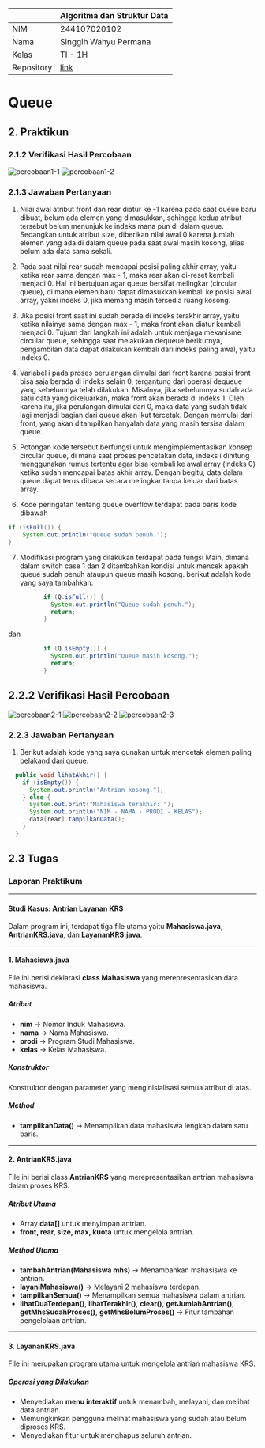 |  | Algoritma dan Struktur Data |
|--|--|
| NIM |  244107020102|
| Nama |  Singgih Wahyu Permana |
| Kelas | TI - 1H |
| Repository | [link](https://github.com/eeswepe/AlgoDS) |

# Queue 

## 2. Praktikun

### 2.1.2 Verifikasi Hasil Percobaan

![percobaan1-1](./img/percobaan1-1.png)
![percobaan1-2](./img/percobaan1-2.png)

### 2.1.3 Jawaban Pertanyaan

1. Nilai awal atribut front dan rear diatur ke -1 karena pada saat queue baru dibuat, belum ada elemen yang dimasukkan, sehingga kedua atribut tersebut belum menunjuk ke indeks mana pun di dalam queue. Sedangkan untuk atribut size, diberikan nilai awal 0 karena jumlah elemen yang ada di dalam queue pada saat awal masih kosong, alias belum ada data sama sekali.

2. Pada saat nilai rear sudah mencapai posisi paling akhir array, yaitu ketika rear sama dengan max - 1, maka rear akan di-reset kembali menjadi 0. Hal ini bertujuan agar queue bersifat melingkar (circular queue), di mana elemen baru dapat dimasukkan kembali ke posisi awal array, yakni indeks 0, jika memang masih tersedia ruang kosong.

3. Jika posisi front saat ini sudah berada di indeks terakhir array, yaitu ketika nilainya sama dengan max - 1, maka front akan diatur kembali menjadi 0. Tujuan dari langkah ini adalah untuk menjaga mekanisme circular queue, sehingga saat melakukan dequeue berikutnya, pengambilan data dapat dilakukan kembali dari indeks paling awal, yaitu indeks 0.

4. Variabel i pada proses perulangan dimulai dari front karena posisi front bisa saja berada di indeks selain 0, tergantung dari operasi dequeue yang sebelumnya telah dilakukan. Misalnya, jika sebelumnya sudah ada satu data yang dikeluarkan, maka front akan berada di indeks 1. Oleh karena itu, jika perulangan dimulai dari 0, maka data yang sudah tidak lagi menjadi bagian dari queue akan ikut tercetak. Dengan memulai dari front, yang akan ditampilkan hanyalah data yang masih tersisa dalam queue.

5. Potongan kode tersebut berfungsi untuk mengimplementasikan konsep circular queue, di mana saat proses pencetakan data, indeks i dihitung menggunakan rumus tertentu agar bisa kembali ke awal array (indeks 0) ketika sudah mencapai batas akhir array. Dengan begitu, data dalam queue dapat terus dibaca secara melingkar tanpa keluar dari batas array.

6. Kode peringatan tentang queue overflow terdapat pada baris kode dibawah
```java
if (isFull()) {
    System.out.println("Queue sudah penuh.");
}
```

7. Modifikasi program yang dilakukan terdapat pada fungsi Main, dimana dalam switch case 1 dan 2 ditambahkan kondisi untuk mencek apakah queue sudah penuh ataupun queue masih kosong. berikut adalah kode yang saya tambahkan.
```java
          if (Q.isFull()) {
            System.out.println("Queue sudah penuh.");
            return;
          }
```
dan
```java
          if (Q.isEmpty()) {
            System.out.println("Queue masih kosong.");
            return;
          }
```

## 2.2.2 Verifikasi Hasil Percobaan

![percobaan2-1](./img/percobaan2-1.png)
![percobaan2-2](./img/percobaan2-2.png)
![percobaan2-3](./img/percobaan2-3.png)


### 2.2.3 Jawaban Pertanyaan

1. Berikut adalah kode yang saya gunakan untuk mencetak elemen paling belakand dari queue.
```java
  public void lihatAkhir() {
    if (isEmpty()) {
      System.out.println("Antrian kosong.");
    } else {
      System.out.print("Mahasiswa terakhir: ");
      System.out.println("NIM - NAMA - PRODI - KELAS");
      data[rear].tampilkanData();
    }
  }

```

## 2.3 Tugas

### **Laporan Praktikum**

---

#### **Studi Kasus: Antrian Layanan KRS**

Dalam program ini, terdapat tiga file utama yaitu **Mahasiswa.java**, **AntrianKRS.java**, dan **LayananKRS.java**.

---

#### **1. Mahasiswa.java**

File ini berisi deklarasi **class Mahasiswa** yang merepresentasikan data mahasiswa.

##### **Atribut**

* **nim** → Nomor Induk Mahasiswa.
* **nama** → Nama Mahasiswa.
* **prodi** → Program Studi Mahasiswa.
* **kelas** → Kelas Mahasiswa.

##### **Konstruktor**

Konstruktor dengan parameter yang menginisialisasi semua atribut di atas.

##### **Method**

* **tampilkanData()** → Menampilkan data mahasiswa lengkap dalam satu baris.

---

#### **2. AntrianKRS.java**

File ini berisi class **AntrianKRS** yang merepresentasikan antrian mahasiswa dalam proses KRS.

##### **Atribut Utama**

* Array **data\[]** untuk menyimpan antrian.
* **front, rear, size, max, kuota** untuk mengelola antrian.

##### **Method Utama**

* **tambahAntrian(Mahasiswa mhs)** → Menambahkan mahasiswa ke antrian.
* **layaniMahasiswa()** → Melayani 2 mahasiswa terdepan.
* **tampilkanSemua()** → Menampilkan semua mahasiswa dalam antrian.
* **lihatDuaTerdepan()**, **lihatTerakhir()**, **clear()**, **getJumlahAntrian()**, **getMhsSudahProses()**, **getMhsBelumProses()** → Fitur tambahan pengelolaan antrian.

---

#### **3. LayananKRS.java**

File ini merupakan program utama untuk mengelola antrian mahasiswa KRS.

##### **Operasi yang Dilakukan**

* Menyediakan **menu interaktif** untuk menambah, melayani, dan melihat data antrian.
* Memungkinkan pengguna melihat mahasiswa yang sudah atau belum diproses KRS.
* Menyediakan fitur untuk menghapus seluruh antrian.

